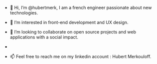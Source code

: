 - 👋 Hi, I’m @hubertmerk, I am a french engineer passionate about new technologies.


- 👀 I’m interested in front-end development and UX design. 
- 💞️ I’m looking to collaborate on open source projects and web applications with a social impact. 

- 
- 📫 Feel free to reach me on my linkedin account : Hubert Merkouloff.

<!---
Hubert-Merkouloff/Hubert-Merkouloff is a ✨ special ✨ repository because its `README.md` (this file) appears on your GitHub profile.
You can click the Preview link to take a look at your changes.
--->
